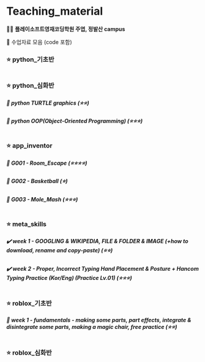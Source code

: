 # Teaching_material
👨‍🏫 <b>플레이소프트영재코딩학원 주엽, 정발산 campus</b>

👏 수업자료 모음 (code 포함)

### ⭐️ python_기초반

#

### ⭐️ python_심화반
##### 🐢 python TURTLE graphics (⭐️⭐️)
##### 👜 python OOP(Object-Oriented Programming) (⭐️⭐️⭐️)

#

### ⭐️ app_inventor
##### 🚩 <b>G001 - Room_Escape</b> (⭐⭐⭐⭐)
##### 🚩 <b>G002 - Basketball</b> (⭐)
##### 🚩 <b>G003 - Mole_Mash</b> (⭐⭐⭐)

#

### ⭐️ meta_skills
##### ✔️ week 1 - GOOGLING & WIKIPEDIA, FILE & FOLDER & IMAGE (+how to download, rename and copy-paste) (⭐️⭐️)
##### ✔️ week 2 - Proper, Incorrect Typing Hand Placement & Posture + Hancom Typing Practice (Kor/Eng) (Practice Lv.01) (⭐️⭐️⭐️)

#

### ⭐️ roblox_기초반
##### 📌 week 1 - fundamentals - making some parts, part effects, integrate & disintegrate some parts, making a magic chair, free practice (⭐️⭐️)

#

### ⭐️ roblox_심화반

#
